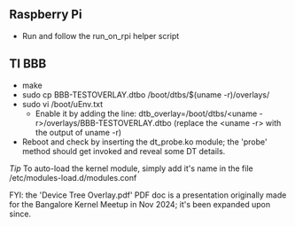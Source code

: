 **Raspberry Pi**
------------
- Run and follow the run_on_rpi helper script

**TI BBB**
------------
- make
- sudo cp BBB-TESTOVERLAY.dtbo /boot/dtbs/$(uname -r)/overlays/
- sudo vi /boot/uEnv.txt
  - Enable it by adding the line:
    dtb_overlay=/boot/dtbs/<uname -r>/overlays/BBB-TESTOVERLAY.dtbo
    (replace the <uname -r> with the output of uname -r)
- Reboot and check by inserting the dt_probe.ko module; the 'probe' method
  should get invoked and reveal some DT details.

*Tip*
To auto-load the kernel module, simply add it's name in the file
 /etc/modules-load.d/modules.conf

FYI: the 'Device Tree Overlay.pdf' PDF doc is a presentation originally made for
the Bangalore Kernel Meetup in Nov 2024; it's been expanded upon since.
